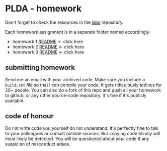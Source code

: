 # PLDA - homework

Don't forget to check the resources in the [labs](../labs) repository.

Each homework assignment is in a separate folder named accordingly.

* homework 1 [README](./hw01-interpreter/README.md) <- click here
* homework 2 [README](./hw02-type-inference/README.md) <- click here
* homework 3 [README](./hw03-prolog/README.md) <- click here

## submitting homework

Send me an email with your archived code. Make sure you include a `build.sbt` file so that I can compile your code. It gets ridiculously tedious for 20+ people. You can also do a fork of this repo and push all your homework to github, or any other source-code repository. It's fine if it's publicly available.

## code of honour

Do not write code you yourself do not understand. It's perfectly fine to talk to your colleagues or consult outside sources. But copying code blindly will most likely be detected. You will be questioned about your code if any suspicion of misconduct arises.
